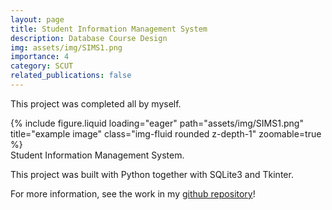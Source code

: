 ```yaml
---
layout: page
title: Student Information Management System
description: Database Course Design
img: assets/img/SIMS1.png
importance: 4
category: SCUT
related_publications: false
---
```


This project was completed all by myself.

<div class="row">
    <div class="col-sm mt-3 mt-md-0">
        {% include figure.liquid loading="eager" path="assets/img/SIMS1.png" title="example image" class="img-fluid rounded z-depth-1" zoomable=true %}
    </div>
</div>
<div class="caption">
    Student Information Management System.
</div>

This project was built with Python together with SQLite3 and Tkinter.

For more information, see the work in my <a href='https://github.com/Leikrit/Student-Information-Management-System'>github repository</a>!
